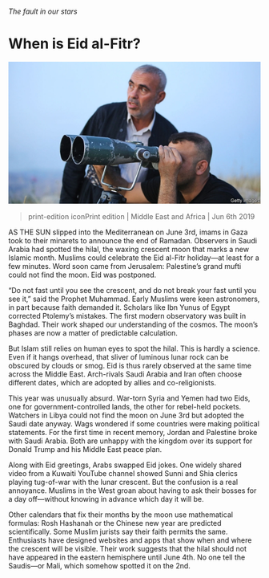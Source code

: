 ###### The fault in our stars

# When is Eid al-Fitr? 

![image](images/20190608_MAP004_0.jpg) 

> print-edition iconPrint edition | Middle East and Africa | Jun 6th 2019 

AS THE SUN slipped into the Mediterranean on June 3rd, imams in Gaza took to their minarets to announce the end of Ramadan. Observers in Saudi Arabia had spotted the hilal, the waxing crescent moon that marks a new Islamic month. Muslims could celebrate the Eid al-Fitr holiday—at least for a few minutes. Word soon came from Jerusalem: Palestine’s grand mufti could not find the moon. Eid was postponed. 

“Do not fast until you see the crescent, and do not break your fast until you see it,” said the Prophet Muhammad. Early Muslims were keen astronomers, in part because faith demanded it. Scholars like Ibn Yunus of Egypt corrected Ptolemy’s mistakes. The first modern observatory was built in Baghdad. Their work shaped our understanding of the cosmos. The moon’s phases are now a matter of predictable calculation. 

But Islam still relies on human eyes to spot the hilal. This is hardly a science. Even if it hangs overhead, that sliver of luminous lunar rock can be obscured by clouds or smog. Eid is thus rarely observed at the same time across the Middle East. Arch-rivals Saudi Arabia and Iran often choose different dates, which are adopted by allies and co-religionists. 

This year was unusually absurd. War-torn Syria and Yemen had two Eids, one for government-controlled lands, the other for rebel-held pockets. Watchers in Libya could not find the moon on June 3rd but adopted the Saudi date anyway. Wags wondered if some countries were making political statements. For the first time in recent memory, Jordan and Palestine broke with Saudi Arabia. Both are unhappy with the kingdom over its support for Donald Trump and his Middle East peace plan. 

Along with Eid greetings, Arabs swapped Eid jokes. One widely shared video from a Kuwaiti YouTube channel showed Sunni and Shia clerics playing tug-of-war with the lunar crescent. But the confusion is a real annoyance. Muslims in the West groan about having to ask their bosses for a day off—without knowing in advance which day it will be. 

Other calendars that fix their months by the moon use mathematical formulas: Rosh Hashanah or the Chinese new year are predicted scientifically. Some Muslim jurists say their faith permits the same. Enthusiasts have designed websites and apps that show when and where the crescent will be visible. Their work suggests that the hilal should not have appeared in the eastern hemisphere until June 4th. No one tell the Saudis—or Mali, which somehow spotted it on the 2nd. 

